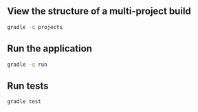## View the structure of a multi-project build

```sh
gradle -q projects
```

## Run the application

```sh
gradle -q run
```

## Run tests

```sh
gradle test
```